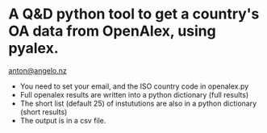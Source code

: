 # A Q&D python tool to get a country's OA data from OpenAlex, using pyalex.

anton@angelo.nz

- You need to set your email, and the ISO country code in openalex.py
- Full openalex results are written into a python dictionary (full results)
- The short list (default 25) of instututions are also in a python dictionary (short results)
- The output is in a csv file. 